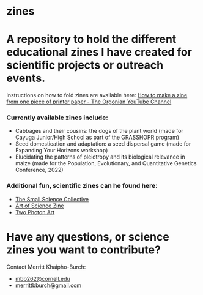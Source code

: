 # zines

# A repository to hold the different educational zines I have created for scientific projects or outreach events. 

Instructions on how to fold zines are available here: [How to make a zine from one piece of printer paper - The Orgonian YouTube Channel](https://youtu.be/Ixqr9e3wCxI)

### Currently available zines include:
- Cabbages and their cousins: the dogs of the plant world (made for Cayuga Junior/High School as part of the GRASSHOPR program)
- Seed domestication and adaptation: a seed dispersal game (made for Expanding Your Horizons workshop)
- Elucidating the patterns of pleiotropy and its biological relevance in maize (made for the Population, Evolutionary, and Quantitative Genetics Conference, 2022)

### Additional fun, scientific zines can he found here:
- [The Small Science Collective](https://asyang.wixsite.com/small-science)
- [Art of Science Zine](https://www.igb.illinois.edu/gallery/artofsciencezine)
- [Two Photon Art](https://twophotonart.com/)

# Have any questions, or science zines you want to contribute?
Contact Merritt Khaipho-Burch:
- mbb262@cornell.edu
- merrittbburch@gmail.com